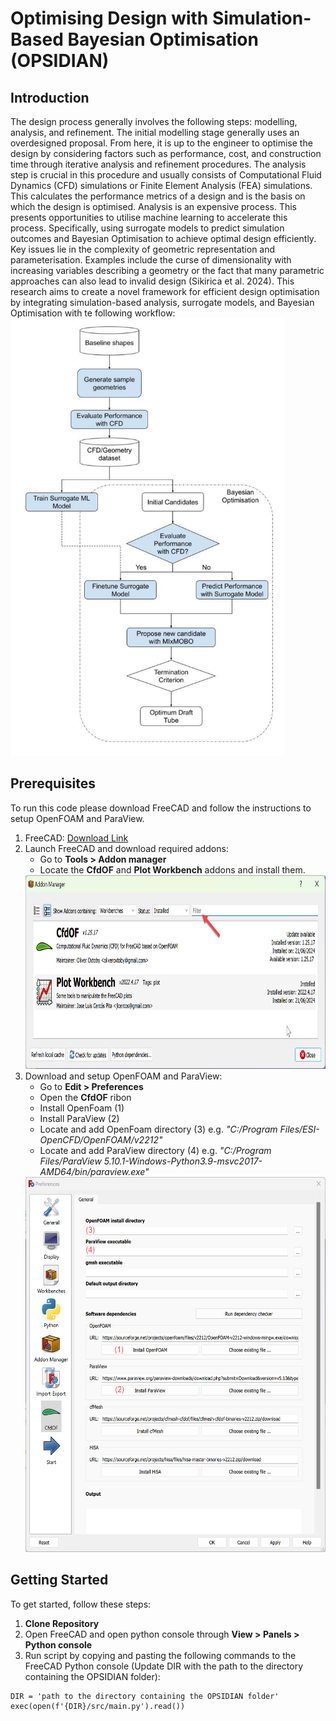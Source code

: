 # Optimising Design with Simulation-Based Bayesian Optimisation (OPSIDIAN)

## Introduction
The design process generally involves the following steps: modelling, analysis, and refinement. The initial modelling stage generally uses an overdesigned proposal. From here, it is up to the engineer to optimise the design by considering factors such as performance, cost, and construction time through iterative analysis and refinement procedures. The analysis step is crucial in this procedure and usually consists of Computational Fluid Dynamics (CFD) simulations or Finite Element Analysis (FEA) simulations. This calculates the performance metrics of a design and is the basis on which the design is optimised. Analysis is an expensive process. This presents opportunities to utilise machine learning to accelerate this process. Specifically, using surrogate models to predict simulation outcomes and Bayesian Optimisation to achieve optimal design efficiently. 
Key issues lie in the complexity of geometric representation and parameterisation. Examples include the curse of dimensionality with increasing variables describing a geometry or the fact that many parametric approaches can also lead to invalid design (Sikirica et al. 2024).
This research aims to create a novel framework for efficient design optimisation by integrating simulation-based analysis, surrogate models, and Bayesian Optimisation with te following workflow:  
<img src="images/OPSIDIAN_workflow.svg" height="700" alt="OPSIDIAN_workflow">  

## Prerequisites
To run this code please download FreeCAD and follow the instructions to setup OpenFOAM and ParaView.
1. FreeCAD: [Download Link](https://www.freecad.org/downloads.php)
2. Launch FreeCAD and download required addons:
    - Go to **Tools > Addon manager**   
    - Locate the **CfdOF** and **Plot Workbench** addons and install them.  
    <img src="images/2_2_install_addons.png" height="310" alt="2_1_tools_addon_manager">  
3. Download and setup OpenFOAM and ParaView:
    - Go to **Edit > Preferences**
    - Open the **CfdOF** ribon
    - Install OpenFoam (1)
    - Install ParaView (2)  
    - Locate and add OpenFoam directory (3) e.g. _"C:/Program Files/ESI-OpenCFD/OpenFOAM/v2212"_
    - Locate and add ParaView directory (4) e.g. _"C:/Program Files/ParaView 5.10.1-Windows-Python3.9-msvc2017-AMD64/bin/paraview.exe"_  
    <img src="images/3_OpenFOAM_ParaView.png" height="600" alt="3_OpenFOAM_ParaView">  

## Getting Started

To get started, follow these steps:

1. **Clone Repository**
2. Open FreeCAD and open python console through **View > Panels > Python console**
3. Run script by copying and pasting the following commands to the FreeCAD Python console (Update DIR with the path to the directory containing the OPSIDIAN folder):
```
DIR = 'path to the directory containing the OPSIDIAN folder'  
exec(open(f'{DIR}/src/main.py').read())  
```

